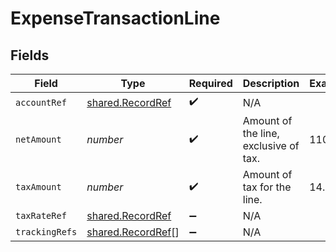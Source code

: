 # ExpenseTransactionLine


## Fields

| Field                                                         | Type                                                          | Required                                                      | Description                                                   | Example                                                       |
| ------------------------------------------------------------- | ------------------------------------------------------------- | ------------------------------------------------------------- | ------------------------------------------------------------- | ------------------------------------------------------------- |
| `accountRef`                                                  | [shared.RecordRef](../../../sdk/models/shared/recordref.md)   | :heavy_check_mark:                                            | N/A                                                           |                                                               |
| `netAmount`                                                   | *number*                                                      | :heavy_check_mark:                                            | Amount of the line, exclusive of tax.                         | 110.42                                                        |
| `taxAmount`                                                   | *number*                                                      | :heavy_check_mark:                                            | Amount of tax for the line.                                   | 14.43                                                         |
| `taxRateRef`                                                  | [shared.RecordRef](../../../sdk/models/shared/recordref.md)   | :heavy_minus_sign:                                            | N/A                                                           |                                                               |
| `trackingRefs`                                                | [shared.RecordRef](../../../sdk/models/shared/recordref.md)[] | :heavy_minus_sign:                                            | N/A                                                           |                                                               |